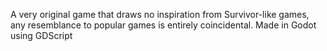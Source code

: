 A very original game that draws no inspiration from Survivor-like games, any resemblance to popular games is entirely coincidental. Made in Godot using GDScript
